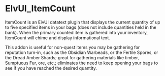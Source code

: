 # ElvUI_ItemCount
ItemCount is an ElvUI datatext plugin that displays the current quantity 
of up to five specified items in your bags (does not include quantities 
held in the bank). When the primary counted item is gathered into your 
inventory, ItemCount will chime and display informational text.

This addon is useful for non-quest items you may be gathering for 
reputation turn-in, such as the Obsidian Warbeads, or the Fertile Spores, 
or the Dread Amber Shards; great for gathering materials like timber, 
Sumptuous Fur, ore, etc.; eliminates the need to keep opening your bags 
to see if you have reached the desired quantity.
